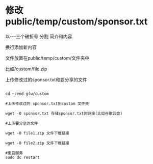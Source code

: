 # 修改 public/temp/custom/sponsor.txt
以---三个破折号 分割 简介和内容

换行添加新内容

文件放置在public/temp/custom/文件夹中

比如/custom/file.zip

上传修改过的sponsor.txt和要分享的文件

```

cd ~/end-gfw/custom

#上传修改过的 sponsor.txt到custom 文件夹

wget -O sponsor.txt 存储sponsor.txt的链接(比如谷歌云盘)

#上传要分享的文件

wget -O file1.zip 文件下载链接

wget -O file2.zip 文件下载链接

#重启服务
sudo dc restart

```
